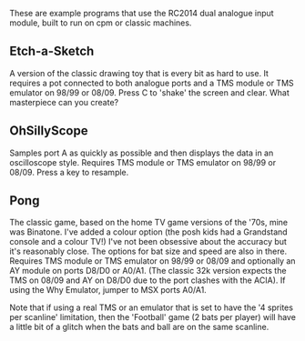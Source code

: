These are example programs that use the RC2014 dual analogue input module, built to run on cpm or classic machines.

## Etch-a-Sketch
A version of the classic drawing toy that is every bit as hard to use. It requires a pot connected to both analogue ports and a TMS module or TMS emulator on 98/99 or 08/09. Press C to 'shake' the screen and clear. What masterpiece can you create?

## OhSillyScope
Samples port A as quickly as possible and then displays the data in an oscilloscope style. Requires TMS module or TMS emulator on 98/99 or 08/09. Press a key to resample.

## Pong
The classic game, based on the home TV game versions of the '70s, mine was Binatone. I've added a colour option (the posh kids had a Grandstand console and a colour TV!) I've not been obsessive about the accuracy but it's reasonably close. The options for bat size and speed are also in there. Requires TMS module or TMS emulator on 98/99 or 08/09 and optionally an AY module on ports D8/D0 or A0/A1. (The classic 32k version expects the TMS on 08/09 and AY on D8/D0 due to the port clashes with the ACIA). If using the Why Emulator, jumper to MSX ports A0/A1. 

Note that if using a real TMS or an emulator that is set to have the '4 sprites per scanline' limitation, then the 'Football' game (2 bats per player) will have a little bit of a glitch when the bats and ball are on the same scanline.
